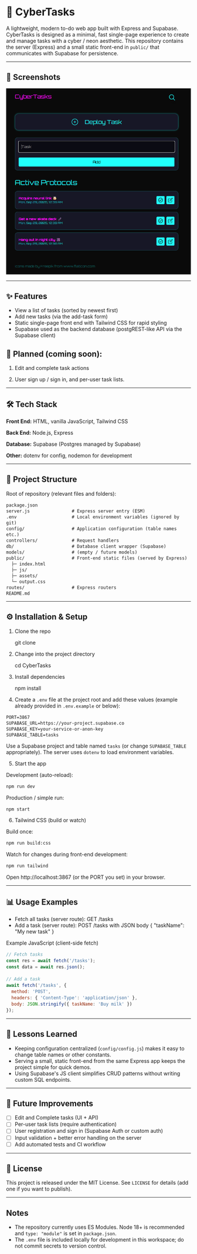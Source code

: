 # 🚀 CyberTasks

A lightweight, modern to-do web app built with Express and Supabase. CyberTasks is designed as a minimal, fast single-page experience to create and manage tasks with a cyber / neon aesthetic. This repository contains the server (Express) and a small static front-end in `public/` that communicates with Supabase for persistence.

---

## 📸 Screenshots
![App Screenshot 1](public/assets/screenshot-1.png)

---

## ✨ Features
- View a list of tasks (sorted by newest first)
- Add new tasks (via the add-task form)
- Static single-page front end with Tailwind CSS for rapid styling
- Supabase used as the backend database (postgREST-like API via the Supabase client)

## 📝 Planned (coming soon): 
1. Edit and complete task actions

2. User sign up / sign in, and per-user task lists.

---

## 🛠 Tech Stack
**Front End:** HTML, vanilla JavaScript, Tailwind CSS

**Back End:** Node.js, Express

**Database:** Supabase (Postgres managed by Supabase)

**Other:** dotenv for config, nodemon for development

---

## 📂 Project Structure
Root of repository (relevant files and folders):

```
package.json
server.js                # Express server entry (ESM)
.env                     # Local environment variables (ignored by git)
config/                  # Application configuration (table names etc.)
controllers/             # Request handlers
db/                      # Database client wrapper (Supabase)
models/                  # (empty / future models)
public/                  # Front-end static files (served by Express)
  ├─ index.html
  ├─ js/
  ├─ assets/
  └─ output.css
routes/                  # Express routers
README.md
```

---

## ⚙️ Installation & Setup
1. Clone the repo

   git clone <repo-url>

2. Change into the project directory

   cd CyberTasks

3. Install dependencies

   npm install

4. Create a `.env` file at the project root and add these values (example already provided in `.env.example` or below):

```
PORT=3867
SUPABASE_URL=https://your-project.supabase.co
SUPABASE_KEY=your-service-or-anon-key
SUPABASE_TABLE=tasks
```

Use a Supabase project and table named `tasks` (or change `SUPABASE_TABLE` appropriately). The server uses `dotenv` to load environment variables.

5. Start the app

Development (auto-reload):

```bash
npm run dev
```

Production / simple run:

```bash
npm start
```

6. Tailwind CSS (build or watch)

Build once:

```bash
npm run build:css
```

Watch for changes during front-end development:

```bash
npm run tailwind
```

Open http://localhost:3867 (or the PORT you set) in your browser.

---

## 📊 Usage Examples
- Fetch all tasks (server route): GET /tasks
- Add a task (server route): POST /tasks with JSON body { "taskName": "My new task" }

Example JavaScript (client-side fetch)

```js
// Fetch tasks
const res = await fetch('/tasks');
const data = await res.json();

// Add a task
await fetch('/tasks', {
  method: 'POST',
  headers: { 'Content-Type': 'application/json' },
  body: JSON.stringify({ taskName: 'Buy milk' })
});
```

---

## 🧠 Lessons Learned
- Keeping configuration centralized (`config/config.js`) makes it easy to change table names or other constants.
- Serving a small, static front-end from the same Express app keeps the project simple for quick demos.
- Using Supabase's JS client simplifies CRUD patterns without writing custom SQL endpoints.

---

## 🚀 Future Improvements
- [ ] Edit and Complete tasks (UI + API)
- [ ] Per-user task lists (require authentication)
- [ ] User registration and sign in (Supabase Auth or custom auth)
- [ ] Input validation + better error handling on the server
- [ ] Add automated tests and CI workflow

---

## 📜 License
This project is released under the MIT License. See `LICENSE` for details (add one if you want to publish).

---

## Notes
- The repository currently uses ES Modules. Node 18+ is recommended and `type: "module"` is set in `package.json`.
- The `.env` file is included locally for development in this workspace; do not commit secrets to version control.
